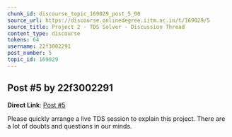 ```yaml
---
chunk_id: discourse_topic_169029_post_5_00
source_url: https://discourse.onlinedegree.iitm.ac.in/t/169029/5
source_title: Project 2 - TDS Solver - Discussion Thread
content_type: discourse
tokens: 64
username: 22f3002291
post_number: 5
topic_id: 169029
---
```


## Post #5 by 22f3002291

**Direct Link**: [Post #5](https://discourse.onlinedegree.iitm.ac.in/t/169029/5)

Please quickly arrange a live TDS session to explain this project. There are a lot of doubts and questions in our minds.
